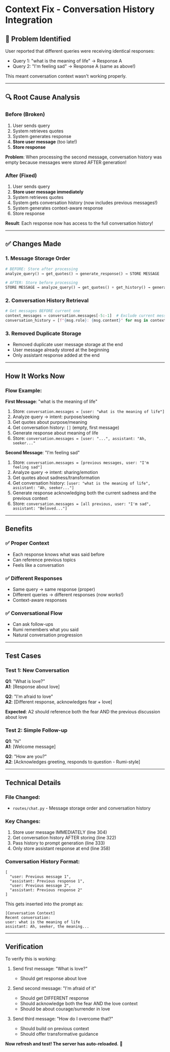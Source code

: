 # Context Fix - Conversation History Integration

## 🐛 Problem Identified

User reported that different queries were receiving identical responses:
- Query 1: "what is the meaning of life" → Response A
- Query 2: "I'm feeling sad" → Response A (same as above!)

This meant conversation context wasn't working properly.

---

## 🔍 Root Cause Analysis

### Before (Broken)
1. User sends query
2. System retrieves quotes
3. System generates response
4. **Store user message** (too late!)
5. **Store response**

**Problem**: When processing the second message, conversation history was empty because messages were stored AFTER generation!

### After (Fixed)
1. User sends query
2. **Store user message immediately**
3. System retrieves quotes
4. System gets conversation history (now includes previous messages!)
5. System generates context-aware response
6. Store response

**Result**: Each response now has access to the full conversation history!

---

## ✅ Changes Made

### 1. **Message Storage Order**
```python
# BEFORE: Store after processing
analyze_query() → get_quotes() → generate_response() → STORE MESSAGE

# AFTER: Store before processing  
STORE MESSAGE → analyze_query() → get_quotes() + get_history() → generate_response()
```

### 2. **Conversation History Retrieval**
```python
# Get messages BEFORE current one
context_messages = conversation.messages[-5:-1]  # Exclude current message
conversation_history = [f"{msg.role}: {msg.content}" for msg in context_messages]
```

### 3. **Removed Duplicate Storage**
- Removed duplicate user message storage at the end
- User message already stored at the beginning
- Only assistant response added at the end

---

## How It Works Now

### Flow Example:

**First Message**: "what is the meaning of life"

1. Store: `conversation.messages = [user: "what is the meaning of life"]`
2. Analyze query → intent: purpose/seeking
3. Get quotes about purpose/meaning
4. Get conversation history: `[]` (empty, first message)
5. Generate response about meaning of life
6. Store: `conversation.messages = [user: "...", assistant: "Ah, seeker..."`

**Second Message**: "I'm feeling sad"

1. Store: `conversation.messages = [previous messages, user: "I'm feeling sad"]`
2. Analyze query → intent: sharing/emotion
3. Get quotes about sadness/transformation
4. Get conversation history: `[user: "what is the meaning of life", assistant: "Ah, seeker..."]`
5. Generate response acknowledging both the current sadness and the previous context
6. Store: `conversation.messages = [all previous, user: "I'm sad", assistant: "Beloved..."]`

---

## Benefits

### ✅ **Proper Context**
- Each response knows what was said before
- Can reference previous topics
- Feels like a conversation

### ✅ **Different Responses**
- Same query → same response (proper)
- Different queries → different responses (now works!)
- Context-aware responses

### ✅ **Conversational Flow**
- Can ask follow-ups
- Rumi remembers what you said
- Natural conversation progression

---

## Test Cases

### Test 1: New Conversation
**Q1**: "What is love?"  
**A1**: [Response about love]

**Q2**: "I'm afraid to love"  
**A2**: [Different response, acknowledges fear + love]

**Expected**: A2 should reference both the fear AND the previous discussion about love

### Test 2: Simple Follow-up
**Q1**: "hi"  
**A1**: [Welcome message]

**Q2**: "How are you?"  
**A2**: [Acknowledges greeting, responds to question - Rumi-style]

---

## Technical Details

### File Changed:
- `routes/chat.py` - Message storage order and conversation history

### Key Changes:
1. Store user message IMMEDIATELY (line 304)
2. Get conversation history AFTER storing (line 322)
3. Pass history to prompt generation (line 333)
4. Only store assistant response at end (line 358)

### Conversation History Format:
```
[
  "user: Previous message 1",
  "assistant: Previous response 1",
  "user: Previous message 2",
  "assistant: Previous response 2"
]
```

This gets inserted into the prompt as:
```
[Conversation Context]
Recent conversation:
user: what is the meaning of life
assistant: Ah, seeker, the meaning...
```

---

## Verification

To verify this is working:

1. Send first message: "What is love?"
   - Should get response about love

2. Send second message: "I'm afraid of it"
   - Should get DIFFERENT response
   - Should acknowledge both the fear AND the love context
   - Should be about courage/surrender in love

3. Send third message: "How do I overcome that?"
   - Should build on previous context
   - Should offer transformative guidance

**Now refresh and test! The server has auto-reloaded.** 🎉

